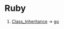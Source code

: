 # Ruby

1. [Class_Inheritance](Class_Inheritance) -> [go](https://github.com/deuxp/vimwiki/blob/main/Class_Inheritance.md)
